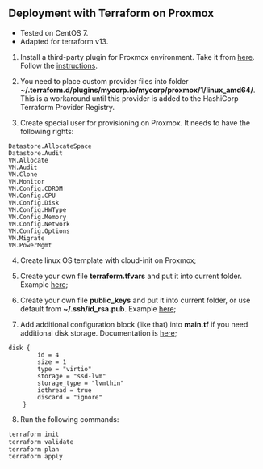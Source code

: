 ## Deployment with Terraform on Proxmox

- Tested on CentOS 7.
- Adapted for terraform v13.

1. Install a third-party plugin for Proxmox environment. Take it from [here](https://github.com/Telmate/terraform-provider-proxmox). Follow the [instructions](https://github.com/Telmate/terraform-provider-proxmox/blob/master/docs/installation.md).

2. You need to place custom provider files into folder **~/.terraform.d/plugins/mycorp.io/mycorp/proxmox/1/linux_amd64/**.
This is a workaround until this provider is added to the HashiCorp Terraform Provider Registry.

3. Create special user for provisioning on Proxmox. It needs to have the following rights:
```
Datastore.AllocateSpace
Datastore.Audit
VM.Allocate
VM.Audit
VM.Clone
VM.Monitor
VM.Config.CDROM
VM.Config.CPU
VM.Config.Disk
VM.Config.HWType
VM.Config.Memory
VM.Config.Network
VM.Config.Options
VM.Migrate
VM.PowerMgmt
```

4. Create linux OS template with cloud-init on Proxmox;

5. Create your own file **terraform.tfvars** and put it into current folder. Example [here](terraform.tfvars.example);

6. Create your own file **public_keys** and put it into current folder, or use default from **~/.ssh/id_rsa.pub**. Example [here](public_keys.example);

7. Add additional configuration block (like that) into **main.tf** if you need additional disk storage. Documentation is [here](https://github.com/Telmate/terraform-provider-proxmox/blob/master/docs/resource_vm_qemu.md);
```
disk {
        id = 4
        size = 1
        type = "virtio"
        storage = "ssd-lvm"
        storage_type = "lvmthin"
        iothread = true
        discard = "ignore"
    }
```

8. Run the following commands:
```bash
terraform init
terraform validate
terraform plan
terraform apply
```
